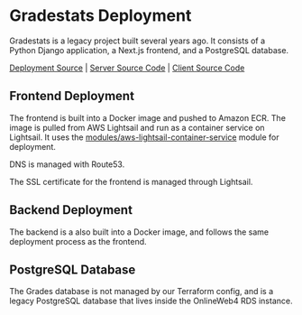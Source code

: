 # Gradestats Deployment

Gradestats is a legacy project built several years ago. It consists of a Python Django application, a Next.js frontend,
and a PostgreSQL database.

[Deployment Source](/infra/grades-lightsail/main.tf) | [Server Source Code](https://github.com/dotkom/gradestats) | [Client Source Code](https://github.com/dotkom/gradestats-app)

## Frontend Deployment

The frontend is built into a Docker image and pushed to Amazon ECR. The image is pulled from AWS Lightsail and run as a
container service on Lightsail. It uses the
[modules/aws-lightsail-container-service](/infra/modules/aws-lightsail-container-service/README.md) module for
deployment.

DNS is managed with Route53.

The SSL certificate for the frontend is managed through Lightsail.

## Backend Deployment

The backend is a also built into a Docker image, and follows the same deployment process as the frontend.

## PostgreSQL Database

The Grades database is not managed by our Terraform config, and is a legacy PostgreSQL database that lives inside the
OnlineWeb4 RDS instance.
